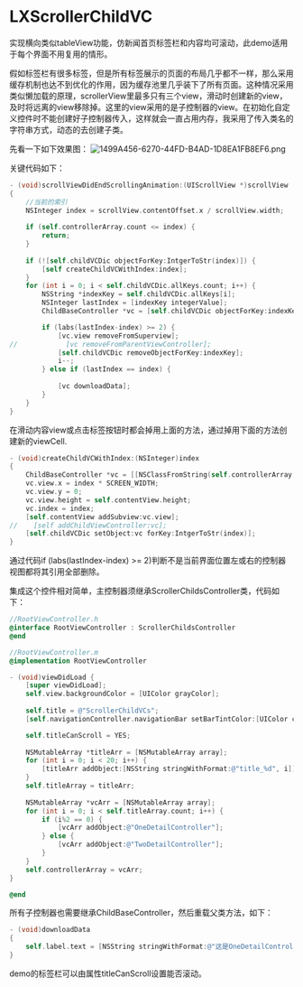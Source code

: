 # LXScrollerChildVC
实现横向类似tableView功能，仿新闻首页标签栏和内容均可滚动，此demo适用于每个界面不用复用的情形。

假如标签栏有很多标签，但是所有标签展示的页面的布局几乎都不一样，那么采用缓存机制也达不到优化的作用，因为缓存池里几乎装下了所有页面。这种情况采用类似懒加载的原理，scrollerView里最多只有三个view，滑动时创建新的view，及时将远离的view移除掉。这里的view采用的是子控制器的view。在初始化自定义控件时不能创建好子控制器传入，这样就会一直占用内存，我采用了传入类名的字符串方式，动态的去创建子类。

先看一下如下效果图：
![1499A456-6270-44FD-B4AD-1D8EA1FB8EF6.png](http://upload-images.jianshu.io/upload_images/301102-1d7b9e66ff98837a.png?imageMogr2/auto-orient/strip%7CimageView2/2/w/1240)


关键代码如下：
```objective-c
- (void)scrollViewDidEndScrollingAnimation:(UIScrollView *)scrollView
{
    //当前的索引
    NSInteger index = scrollView.contentOffset.x / scrollView.width;
    
    if (self.controllerArray.count <= index) {
        return;
    }
    
    if (![self.childVCDic objectForKey:IntgerToStr(index)]) {
        [self createChildVCWithIndex:index];
    }
    for (int i = 0; i < self.childVCDic.allKeys.count; i++) {
        NSString *indexKey = self.childVCDic.allKeys[i];
        NSInteger lastIndex = [indexKey integerValue];
        ChildBaseController *vc = [self.childVCDic objectForKey:indexKey];

        if (labs(lastIndex-index) >= 2) {
            [vc.view removeFromSuperview];
//            [vc removeFromParentViewController];
            [self.childVCDic removeObjectForKey:indexKey];
            i--;
        } else if (lastIndex == index) {
            
            [vc downloadData];
        }
    }
}
```

在滑动内容view或点击标签按钮时都会掉用上面的方法，通过掉用下面的方法创建新的viewCell.
```objective-c
- (void)createChildVCWithIndex:(NSInteger)index
{
    ChildBaseController *vc = [[NSClassFromString(self.controllerArray[index]) alloc] init];
    vc.view.x = index * SCREEN_WIDTH;
    vc.view.y = 0;
    vc.view.height = self.contentView.height;
    vc.index = index;
    [self.contentView addSubview:vc.view];
//    [self addChildViewController:vc];
    [self.childVCDic setObject:vc forKey:IntgerToStr(index)];
}
```

通过代码if (labs(lastIndex-index) >= 2)判断不是当前界面位置左或右的控制器视图都将其引用全部删除。

集成这个控件相对简单，主控制器须继承ScrollerChildsController类，代码如下：
```objective-c
//RootViewController.h
@interface RootViewController : ScrollerChildsController
@end

//RootViewController.m
@implementation RootViewController

- (void)viewDidLoad {
    [super viewDidLoad];
    self.view.backgroundColor = [UIColor grayColor];
    
    self.title = @"ScrollerChildVCs";
    [self.navigationController.navigationBar setBarTintColor:[UIColor colorWithRed:0.800 green:0.600 blue:0.800 alpha:0.5]];

    self.titleCanScroll = YES;
    
    NSMutableArray *titleArr = [NSMutableArray array];
    for (int i = 0; i < 20; i++) {
        [titleArr addObject:[NSString stringWithFormat:@"title_%d", i]];
    }
    self.titleArray = titleArr;
    
    NSMutableArray *vcArr = [NSMutableArray array];
    for (int i = 0; i < self.titleArray.count; i++) {
        if (i%2 == 0) {
            [vcArr addObject:@"OneDetailController"];
        } else {
            [vcArr addObject:@"TwoDetailController"];
        }
    }
    self.controllerArray = vcArr;
}

@end
```
所有子控制器也需要继承ChildBaseController，然后重载父类方法，如下：
```objective-c
- (void)downloadData
{
    self.label.text = [NSString stringWithFormat:@"这是OneDetailController\n第 %ld 页", (long)self.index];
}
```
demo的标签栏可以由属性titleCanScroll设置能否滚动。

